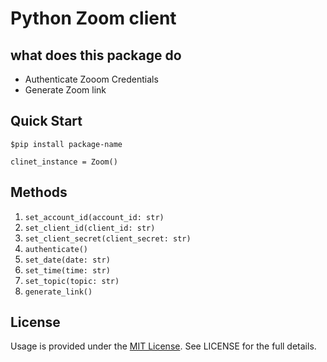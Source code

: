 # Python Zoom client

## what does this package do

- Authenticate Zooom Credentials
- Generate Zoom link

## Quick Start

```
$pip install package-name
```

```
clinet_instance = Zoom()
```

## Methods

1. `set_account_id(account_id: str)`
2. `set_client_id(client_id: str)`
3. `set_client_secret(client_secret: str)`
4. `authenticate()`
5. `set_date(date: str)`
6. `set_time(time: str)`
7. `set_topic(topic: str)`
8. `generate_link()`

## License

Usage is provided under the [MIT License](http://opensource.org/licenses/mit-license.php). See LICENSE for the full details.